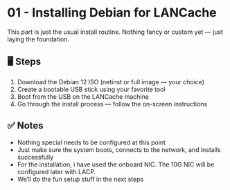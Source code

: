 # 01 - Installing Debian for LANCache

This part is just the usual install routine. Nothing fancy or custom yet — just laying the foundation.

## 🖥️ Steps

1. Download the Debian 12 ISO (netinst or full image — your choice)
2. Create a bootable USB stick using your favorite tool
3. Boot from the USB on the LANCache machine
4. Go through the install process — follow the on-screen instructions

## ✅ Notes

- Nothing special needs to be configured at this point
- Just make sure the system boots, connects to the network, and installs successfully
- For the installation, i have used the onboard NIC. The 10G NIC will be configured later with LACP.
- We’ll do the fun setup stuff in the next steps
